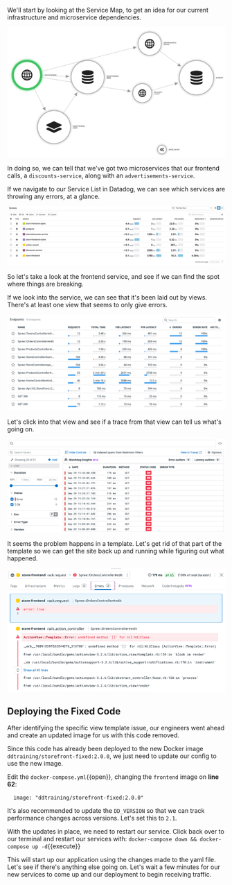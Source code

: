 We'll start by looking at the Service Map, to get an idea for our current infrastructure and microservice dependencies.

![Datadog Service Map](./assets/service-map.png)

In doing so, we can tell that we've got two microservices that our frontend calls, a `discounts-service`, along with an `advertisements-service`.

If we navigate to our Service List in Datadog, we can see which services are throwing any errors, at a glance.

![Services List](./assets/problematic-service.gif)

So let's take a look at the frontend service, and see if we can find the spot where things are breaking.

If we look into the service, we can see that it's been laid out by views. There's at least one view that seems to only give errors.

![Endpoints](./assets/store-frontend_endpoints.png)

Let's click into that view and see if a trace from that view can tell us what's going on.

![Problematic Traces](./assets/store-frontend_Spree_OrdersController-trace-errors.png)

It seems the problem happens in a template. Let's get rid of that part of the template so we can get the site back up and running while figuring out what happened.

![Trace Errors](./assets/trace-details-error-message.png)

## Deploying the Fixed Code

After identifying the specific view template issue, our engineers went ahead and create an updated image for us with this code removed. 

Since this code has already been deployed to the new Docker image `ddtraining/storefront-fixed:2.0.0`, we just need to update our config to use the new image.

Edit the `docker-compose.yml`{{open}}, changing the `frontend` image on **line 62**:

```
  image: "ddtraining/storefront-fixed:2.0.0"
```

It's also recommended to update the `DD_VERSION` so that we can track performance changes across versions. Let's set this to `2.1`.

With the updates in place, we need to restart our service. Click back over to our terminal and restart our services with: `docker-compose down && docker-compose up -d`{{execute}}

This will start up our application using the changes made to the yaml file. Let's see if there's anything else going on. Let's wait a few minutes for our new services to come up and our deployment to begin receiving traffic.
